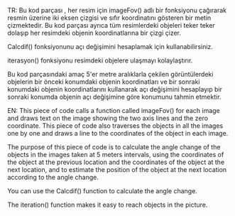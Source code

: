 
TR:
Bu kod parçası , her resim için imageFov() adlı bir fonksiyonu çağırarak resmin üzerine iki eksen çizgisi ve sıfır koordinatını gösteren bir metin çizmektedir. Bu kod parçası ayrıca tüm resimlerdeki objeleri teker teker dolaşıp her resimdeki objenin koordinatlarına bir çizgi çizer.

Calcdif() fonksiyonunu açı değişimini hesaplamak için kullanabilirsiniz.

iterasyon() fonksiyonu resimdeki objelere ulaşmayı kolaylaştırır.

Bu kod parçasındaki amaç 5'er metre aralıklarla çekilen görüntülerdeki objelerin bir önceki konumdaki objenin koordinatları ve bir sonraki konumdaki objenin koordinatlarını kullanarak açı değişimini hesaplayıp bir sonraki konumda objenin açı değişimine göre konumunu tahmin etmektir.


EN:
This piece of code calls a function called imageFov() for each image and draws text on the image showing the two axis lines and the zero coordinate. This piece of code also traverses the objects in all the images one by one and draws a line to the coordinates of the object in each image.

The purpose of this piece of code is to calculate the angle change of the objects in the images taken at 5 meters intervals, using the coordinates of the object at the previous location and the coordinates of the object at the next location, and to estimate the position of the object at the next location according to the angle change.

You can use the Calcdif() function to calculate the angle change.

The iteration() function makes it easy to reach objects in the picture.